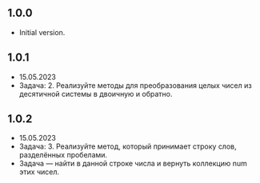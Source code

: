 ## 1.0.0

- Initial version.

## 1.0.1
- 15.05.2023
- Задача: 2. Реализуйте методы для преобразования целых чисел из десятичной системы в двоичную и обратно.

## 1.0.2
- 15.05.2023 
- Задача: 3. Реализуйте метод, который принимает строку слов, разделённых пробелами. 
- Задача — найти в данной строке числа и вернуть коллекцию num этих чисел.
